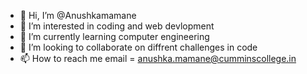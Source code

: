 - 👋 Hi, I’m @Anushkamamane
- 👀 I’m interested in coding and web devlopment 
- 🌱 I’m currently learning computer engineering 
- 💞️ I’m looking to collaborate on diffrent challenges in code
- 📫 How to reach me  email = anushka.mamane@cumminscollege.in

<!---
Anushkamamane/Anushkamamane is a ✨ special ✨ repository because its `README.md` (this file) appears on your GitHub profile.
You can click the Preview link to take a look at your changes.
--->

